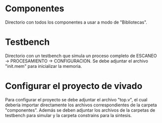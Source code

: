 # Componentes

Directorio con todos los componentes a usar a modo de "Bibliotecas".

# Testbench

Directorio con un testbench que simula un proceso completo de ESCANEO -> PROCESAMIENTO -> CONFIGURACION. Se debe adjuntar el archivo "init.mem" para inicializar la memoria.

# Configurar el proyecto de vivado

Para configurar el proyecto se debe adjuntar el archivo "top.v", el cual debería importar directamente los archivos correspondientes de la carpeta "componentes". Además se deben adjuntar los archivos de la carpetas de testbench para simular y la carpeta constrains para la sintesis.

